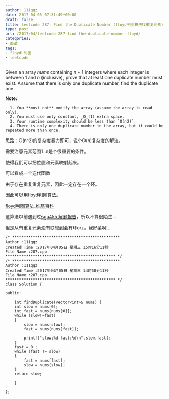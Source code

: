 ```yaml
---
author: 111qqz
date: 2017-04-05 07:31:49+00:00
draft: false
title: leetcode 287. Find the Duplicate Number (floyd判圈算法找重复元素)
type: post
url: /2017/04/leetcode-287-find-the-duplicate-number-floyd/
categories:
- 面试
tags:
- floyd 判圈
- leetcode
---
```


Given an array _nums_ containing _n_ + 1 integers where each integer is between 1 and _n_ (inclusive), prove that at least one duplicate number must exist. Assume that there is only one duplicate number, find the duplicate one.

**Note:**




      1. You **must not** modify the array (assume the array is read only).
      2. You must use only constant, _O_(1) extra space.
      3. Your runtime complexity should be less than `O(n2)`.
      4. There is only one duplicate number in the array, but it could be repeated more than once.


思路：O(n^2)的复杂度暴力即可，说个O(n)复杂度的解法。

需要注意元素范围1..n是个很重要的条件。

使得我们可以把位置和元素映射起来。

可以看成一个迭代函数

由于存在重复重复元素，因此一定存在一个环。

因此可以用floyd判圈算法。

[floyd判圈算法_维基百科](https://zh.wikipedia.org/wiki/Floyd)

这算法以前遇到过[sgu455 解题报告](https://111qqz.com/wordpress/2015/07/sgu455/)，所以不算很陌生...

但是从有重复元素没有联想到会有环orz，我好菜啊...


    
    /* ***********************************************
    Author :111qqz
    Created Time :2017年04月05日 星期三 15时16分11秒
    File Name :287.cpp
    ************************************************ */
    /* ***********************************************
    Author :111qqz
    Created Time :2017年04月05日 星期三 14时58分11秒
    File Name :287.cpp
    ************************************************ */
    class Solution {
    
    public:
    
        int findDuplicate(vector<int>& nums) {
        int slow = nums[0];
        int fast = nums[nums[0]];
        while (slow!=fast)
        {
            slow = nums[slow];
            fast = nums[nums[fast]];
    
            printf("slow:%d fast:%d\n",slow,fast);
        }
        fast = 0 ;
        while (fast != slow)
        {
            fast = nums[fast];
            slow = nums[slow];
        }
        return slow;
    
        }
    
    };
    
    




